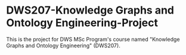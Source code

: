 # DWS207-Knowledge Graphs and Ontology Engineering-Project

This is the project for DWS MSc Program's course named "Knowledge Graphs and Ontology Engineering" (DWS207).